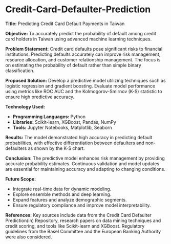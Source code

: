 # Credit-Card-Defaulter-Prediction

**Title:** Predicting Credit Card Default Payments in Taiwan

**Objective:** 
To accurately predict the probability of default among credit card holders in Taiwan using advanced machine learning techniques.

**Problem Statement:**
Credit card defaults pose significant risks to financial institutions. Predicting defaults accurately can improve risk management, resource allocation, and customer relationship management. The focus is on estimating the probability of default rather than simple binary classification.

**Proposed Solution:**
Develop a predictive model utilizing techniques such as logistic regression and gradient boosting. Evaluate model performance using metrics like ROC AUC and the Kolmogorov-Smirnov (K-S) statistic to ensure high predictive accuracy.

**Technology Used:**
- **Programming Languages:** Python
- **Libraries:** Scikit-learn, XGBoost, Pandas, NumPy
- **Tools:** Jupyter Notebooks, Matplotlib, Seaborn

**Results:**
The model demonstrated high accuracy in predicting default probabilities, with effective differentiation between defaulters and non-defaulters as shown by the K-S chart.

**Conclusion:**
The predictive model enhances risk management by providing accurate probability estimates. Continuous validation and model updates are essential for maintaining accuracy and adapting to changing conditions.

**Future Scope:**
- Integrate real-time data for dynamic modeling.
- Explore ensemble methods and deep learning.
- Expand features and analyze demographic segments.
- Ensure regulatory compliance and improve model interpretability.

**References:**
Key sources include data from the Credit Card Defaulter Prediction(in) Repository, research papers on data mining techniques and credit scoring, and tools like Scikit-learn and XGBoost. Regulatory guidelines from the Basel Committee and the European Banking Authority were also considered.
